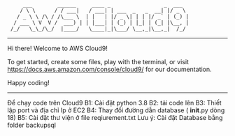         ___        ______     ____ _                 _  ___  
        / \ \      / / ___|   / ___| | ___  _   _  __| |/ _ \ 
       / _ \ \ /\ / /\___ \  | |   | |/ _ \| | | |/ _` | (_) |
      / ___ \ V  V /  ___) | | |___| | (_) | |_| | (_| |\__, |
     /_/   \_\_/\_/  |____/   \____|_|\___/ \__,_|\__,_|  /_/ 
 ----------------------------------------------------------------- 


Hi there! Welcome to AWS Cloud9!

To get started, create some files, play with the terminal,
or visit https://docs.aws.amazon.com/console/cloud9/ for our documentation.

Happy coding!

-----------------------------------------------------------------
Để chạy code trên Cloud9
B1: Cài đặt python 3.8 
B2: tải code lên
B3: Thiết lập port và địa chỉ Ip ở EC2
B4: Thay đổi đường dẫn database ( __init__.py dòng 18)
B5: Cài đặt thư viện ở file reqiurement.txt 
Lưu ý: Cài đặt Database bằng folder backupsql

